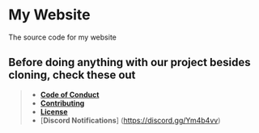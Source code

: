 # My Website
The source code for my website

## Before doing anything with our project besides cloning, check these out
> - [**Code of Conduct**](CODE_OF_CONDUCT.md)
> - [**Contributing**](CONTRIBUTING.md)
> - [**License**](LICENSE.md)
> - [**Discord Notifications**] (https://discord.gg/Ym4b4vv)
